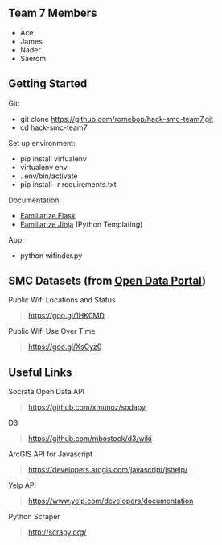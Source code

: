 Team 7 Members
--------------
* Ace
* James
* Nader
* Saerom

Getting Started
---------------
Git:

* git clone https://github.com/romebop/hack-smc-team7.git
* cd hack-smc-team7

Set up environment:

* pip install virtualenv
* virtualenv env
* . env/bin/activate
* pip install -r requirements.txt


Documentation:

* [Familiarize Flask](http://flask.pocoo.org/docs/0.10/quickstart/)
* [Familiarize Jinja](http://jinja.pocoo.org/) (Python Templating)

App:

* python wifinder.py

SMC Datasets (from [Open Data Portal](https://data.smcgov.org/))
----------------------------------------------------------------
Public Wifi Locations and Status
> https://goo.gl/1HK0MD

Public Wifi Use Over Time
> https://goo.gl/XsCyz0

Useful Links
------------
Socrata Open Data API
> https://github.com/xmunoz/sodapy

D3
> https://github.com/mbostock/d3/wiki

ArcGIS API for Javascript
> https://developers.arcgis.com/javascript/jshelp/

Yelp API
> https://www.yelp.com/developers/documentation

Python Scraper
> http://scrapy.org/

